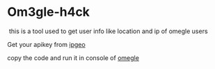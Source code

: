 # Om3gle-h4ck
<img href="https://avatars.githubusercontent.com/u/85176770?v=4">
this is a tool used to get user info like location and ip of omegle users 

Get your apikey from [ipgeo](https://app.ipgeolocation.io/)

copy the code and run it in console of [omegle](http://www.omegle.com/)

